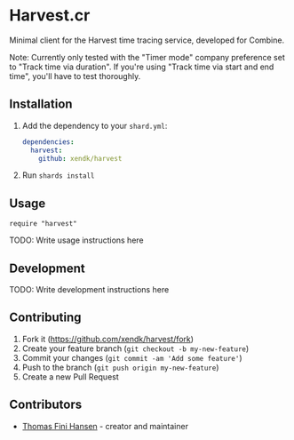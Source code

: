 # Harvest.cr

Minimal client for the Harvest time tracing service, developed for Combine.

Note: Currently only tested with the "Timer mode" company preference
set to "Track time via duration". If you're using "Track time via
start and end time", you'll have to test thoroughly.

## Installation

1. Add the dependency to your `shard.yml`:

   ```yaml
   dependencies:
     harvest:
       github: xendk/harvest
   ```

2. Run `shards install`

## Usage

```crystal
require "harvest"
```

TODO: Write usage instructions here

## Development

TODO: Write development instructions here

## Contributing

1. Fork it (<https://github.com/xendk/harvest/fork>)
2. Create your feature branch (`git checkout -b my-new-feature`)
3. Commit your changes (`git commit -am 'Add some feature'`)
4. Push to the branch (`git push origin my-new-feature`)
5. Create a new Pull Request

## Contributors

- [Thomas Fini Hansen](https://github.com/xendk) - creator and maintainer
